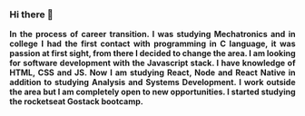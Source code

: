 ### Hi there 👋

<b><p align="justify">
In the process of career transition. I was studying Mechatronics and in college I had the first contact with programming in C language, it was passion at first sight, from there I decided to change the area. I am looking for software development with the Javascript stack. I have knowledge of HTML, CSS and JS. Now I am studying React, Node and React Native in addition to studying Analysis and Systems Development. I work outside the area but I am completely open to new opportunities.
I started studying the rocketseat Gostack bootcamp.

</p></b>
